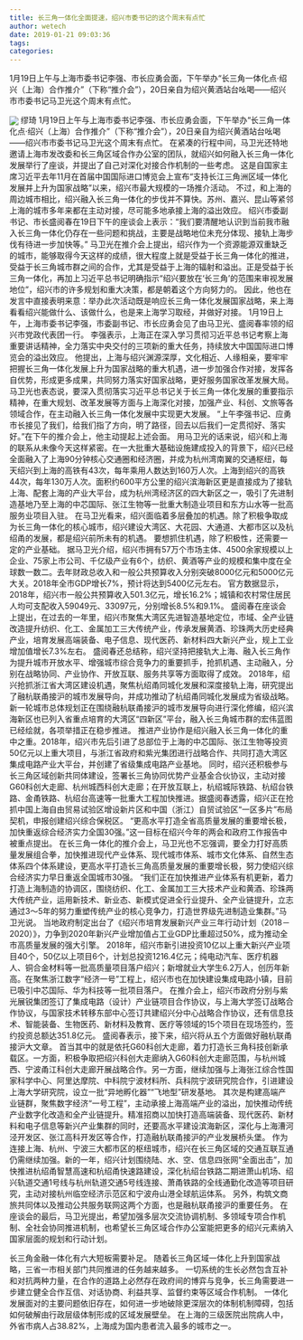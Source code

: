 ```yaml
---
title: 长三角一体化全面提速，绍兴市委书记的这个周末有点忙
author: wetech
date: 2019-01-21 09:03:36
tags: 
categories: 
---
```

1月19日上午与上海市委书记李强、市长应勇会面，下午举办“长三角一体化点·绍兴（上海）合作推介”（下称“推介会”），20日亲自为绍兴黄酒站台吆喝——绍兴市市委书记马卫光这个周末有点忙。
<!-- more -->
<img align="center" border="0" src="https://imgcdn.yicai.com/uppics/images/2019/01/4c47422946fca090cfc446332dd8974d.jpg" />
缪琦
1月19日上午与上海市委书记李强、市长应勇会面，下午举办“长三角一体化点·绍兴（上海）合作推介”（下称“推介会”），20日亲自为绍兴黄酒站台吆喝——绍兴市市委书记马卫光这个周末有点忙。
在紧凑的行程中间，马卫光还特地邀请上海市发改委和长三角区域合作办公室的团队，就绍兴如何融入长三角一体化发展举行了座谈，并提出了自己对深化对接合作机制的一些考虑。
这是自国家主席习近平去年11月在首届中国国际进口博览会上宣布“支持长江三角洲区域一体化发展并上升为国家战略”以来，绍兴市最大规模的一场推介活动。
不过，和上海的周边城市相比，绍兴融入长三角一体化的步伐并不算快。苏州、嘉兴、昆山等紧邻上海的城市多年来都在主动对接，尽可能多地承接上海的溢出效应。
绍兴市委副书记、市长盛阅春在19日下午的座谈会上表示：“我们要清醒地认识到当前我市融入长三角一体化仍存在一些问题和挑战，主要是战略地位未充分体现、接轨上海步伐有待进一步加快等。”
马卫光在推介会上提出，绍兴作为一个资源能源双重缺乏的城市，能够取得今天这样的成绩，很大程度上就是受益于长三角一体化的推进，受益于长三角城市群之间的合作，尤其是受益于上海的辐射和溢出。正是受益于长三角一体化，再加上习近平总书记明确指示“绍兴要放在‘长三角’的范围来审视发展地位”，绍兴市的许多规划和重大决策，都是朝着这个方向努力的。
因此，他也在发言中直接表明来意：举办此次活动既是响应长三角一体化发展国家战略，来上海看看绍兴能做什么、该做什么，也是来上海学习取经，并做好对接。
1月19日上午，上海市委书记李强，市委副书记、市长应勇会见了由马卫光、盛阅春率领的绍兴市党政代表团一行。
李强表示，上海正在深入学习贯彻习近平总书记考察上海重要讲话精神，全力落实中央交付的三项新的重大任务，持续放大中国国际进口博览会的溢出效应。
他提出，上海与绍兴渊源深厚，文化相近、人缘相亲，要牢牢把握长三角一体化发展上升为国家战略的重大机遇，进一步加强合作对接，发挥各自优势，形成更多成果，共同努力落实好国家战略，更好服务国家改革发展大局。
马卫光也表态说，要深入贯彻落实习近平总书记关于长三角一体化发展的重要指示精神，在重大规划、改革发展等方面与上海深化对接，加强产业、科创、文旅等各领域合作，在主动融入长三角一体化发展中实现更大发展。
“上午李强书记、应勇市长接见了我们，给我们指了方向，明了路径，回去以后我们一定贯彻好、落实好。”在下午的推介会上，他主动提起上述会面。
用马卫光的话来说，绍兴和上海的联系从未像今天这样紧密。在一大批重大基础设施建成投入的背景下，绍兴已经全面融入了上海90分钟核心交通圈和经济圈，并成为杭州湾南翼的交通枢纽，每天绍兴到上海的高铁有43次，每年乘用人数达到160万人次。上海到绍兴的高铁44次，每年130万人次。面积约600平方公里的绍兴滨海新区更是直接成为了接轨上海、配套上海的产业大平台，成为杭州湾经济区的四大新区之一，吸引了先进制造基地乃至上海的中芯国际、张江生物等一批重大制造业项目和东方山水等一批高服务业项目入驻。
在马卫光看来，绍兴面临着多层叠加的机遇。除了积极争取成为长三角一体化的核心城市，绍兴建设大湾区、大花园、大通道、大都市区以及杭绍甬的发展，都是绍兴前所未有的机遇。
要想抓住机遇，除了积极性，还需要一定的产业基础。
据马卫光介绍，绍兴市拥有57万个市场主体、4500余家规模以上企业、75家上市公司、千亿级产业有6个，纺织、黄酒等产业的规模和集中度在全球数一数二。去年财政总收入和一般公共预算收入分别突破8000亿元和5000亿元大关。2018年全市GDP增长7%，预计将达到5400亿元左右。
官方数据显示，2018年，绍兴市一般公共预算收入501.3亿元，增长16.2%；城镇和农村常住居民人均可支配收入59049元、33097元，分别增长8.5%和9.1%。
盛阅春在座谈会上提出，在过去的一年里，绍兴市聚焦大湾区先进智造基地定位，市域、全产业链改造提升纺织、化工、金属加工三大传统产业，传承发展黄酒、珍珠两大历史经典产业，培育发展高端装备、电子信息、现代医药、新材料四大新兴产业，规上工业增加值增长7.3%左右。
盛阅春还总结称，绍兴坚持把接轨大上海、融入长三角作为提升城市开放水平、增强城市综合竞争力的重要抓手，抢抓机遇、主动融入，分别在战略协同、产业协作、开放互联、服务共享等方面取得了成效。
2018年，绍兴抢抓浙江省大湾区建设机遇，聚焦杭绍甬同城化发展和深度接轨上海，研究提出了融杭联甬接沪的城市发展导向，并成功推动了杭绍甬同城化发展成为省级战略。新一轮城市总体规划正在围绕融杭联甬接沪的城市发展导向进行深化修编，绍兴滨海新区也已列入省重点培育的大湾区“四新区”平台，融入长三角城市群的宏伟蓝图已经绘就，各项举措正在稳步推进。
推进产业协作是绍兴融入长三角一体化的重中之重。2018年，绍兴市先后引进了总部位于上海的中芯国际、张江生物等投资50亿元以上重大项目，与浙江省政府和紫光集团进行战略合作、共同打造大湾区集成电路产业大平台，并创建了省级集成电路产业基地。
同时，绍兴还积极参与长三角区域创新共同体建设，签署长三角协同优势产业基金合伙协议，主动对接G60科创大走廊、杭州城西科创大走廊；在开放互联上，杭绍城际铁路、杭绍台铁路、金甬铁路、杭绍台高速等一批重大工程加快推进。据盛阅春透露，绍兴正在抢抓中国上海自由贸易试验区增设新片区和中国（浙江）自贸试验区“一区多片”布局契机，申报创建绍兴综合保税区。
“更高水平打造全省高质量发展的重要增长极，加快重返综合经济实力全国30强。”这一目标在绍兴今年的两会和政府工作报告中被重点提出。
在长三角一体化的推介会上，马卫光也不忘强调，要全力打好高质量发展组合拳，加快推进现代产业体系、现代城市体系、城市文化体系、自然生态体系四个体系建设，更高水平打造长三角高质量发展的重要增长极，努力使绍兴综合经济实力早日重返全国城市30强。
“我们正在加快推进产业体系有机更新，着力打造上海制造的协调区，围绕纺织、化工、金属加工三大技术产业和黄酒、珍珠两大传统产业，运用新技术、新业态、新模式促进全行业提升、全产业链提升，立志通过3～5年的努力重塑传统产业的核心竞争力，打造世界级先进制造业集群。”马卫光说。
当地政府制定出台了《绍兴市培育发展新兴产业三年行动计划（2018－2020）》，力争到2020年新兴产业增加值占工业GDP比重超过50%，成为推动全市高质量发展的强大引擎。
2018年，绍兴市新引进投资10亿以上重大新兴产业项目40个，50亿以上项目6个，计划总投资1216.4亿元；纯电动汽车、医疗机器人、铜合金材料等一批高质量项目落户绍兴；新增就业大学生6.2万人，创历年新高。在聚焦浙江数字“经济一号”工程上，绍兴市也在加快建设集成电路小镇，目前已吸引中芯国际、华为科技等一批项目落户。
在推介会上，绍兴市政府分别与紫光展锐集团签订了集成电路（设计）产业链项目合作协议，与上海大学签订战略合作协议，与国家技术转移东部中心签订共建绍兴分中心战略合作协议，还有信息技术、智能装备、生物医药、新材料及教育、医疗等领域的15个项目在现场签约，签约投资总额达351.8亿元。
盛阅春表示，接下来，绍兴将从五个方面做好融杭联甬接沪大文章。
首当其中的就是依托G60科创大走廊，着力打造长三角科技创新承载区。一方面，积极争取把绍兴科创大走廊纳入G60科创大走廊范围，与杭州城西、宁波甬江科创大走廊开展战略合作。另一方面，继续加强与上海张江综合性国家科学中心、阿里达摩院、中科院宁波材料所、兵科院宁波研究院合作，引进建设上海大学研究院，设立一批“异地孵化器”“飞地型”研发基地。
其次是构建高端产业链群，聚焦数字经济“一号工程”，主动承接上海高端产业的溢出，加快推动传统产业数字化改造和全产业链提升。精准招商以加快打造高端装备、现代医药、新材料和电子信息等新兴产业集群的同时，还要高水平建设滨海新区，深化与上海漕河泾开发区、张江高科开发区等合作，打造融杭联甬接沪的产业发展桥头堡。
作为连接上海、杭州、宁波三大都市区的枢纽城市，绍兴在长三角区域的交通互联互通仍需继续加强。新的一年，绍兴计划围绕陆、水、空、信息四张网“全面出击”，加快推进杭绍甬智慧高速和杭绍甬快速路建设，深化杭绍台铁路二期进萧山机场、绍兴轨道交通1号线与杭州轨道交通5号线连接、萧甬铁路的全线通勤化改造等项目研究，主动对接杭州临空经济示范区和宁波舟山港全球航运体系。
另外，构筑文商旅共同体以及推动公共服务联网这两个方面，也是融杭联甬接沪的重要任务。
在座谈会的最后，马卫光提出，希望加强多层次交流协调机制、多领域专项合作机制、全社会协同推进机制，也希望长三角区域合作办公室能把更多的绍兴元素纳入国家层面的规划和行动计划。
 
 
长三角金融一体化有六大短板需要补足。
随着长三角区域一体化上升到国家战略，三省一市相关部门共同推进的任务越来越多。
一切系统的生长必然包含互补和对抗两种力量，在合作的道路上必然存在政府间的博弈与竞争，长三角需要进一步建立健全合作互信、对话协商、利益共享、监督约束等区域合作机制。
一体化发展面对的主要问题依旧存在，如何进一步地破除更深层次的体制机制障碍，包括如何破解由行政层级体制形成的区域发展壁垒。
在上海的三级医院出院病人中，外省市病人占38.82%，上海成为国内患者流入最多的城市之一。
